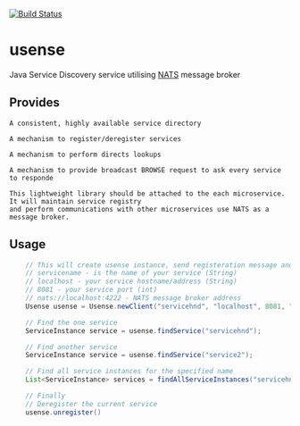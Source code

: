 [![Build Status](https://travis-ci.org/vpechorin/usense.svg?branch=master)](https://travis-ci.org/vpechorin/usense)

# usense


  Java Service Discovery service utilising [NATS](http://nats.io) message broker

## Provides

    A consistent, highly available service directory

    A mechanism to register/deregister services

    A mechanism to perform directs lookups

    A mechanism to provide broadcast BROWSE request to ask every service to responde

    This lightweight library should be attached to the each microservice. It will maintain service registry
    and perform communications with other microservices use NATS as a message broker.

## Usage

```java
    // This will create usense instance, send registeration message and perform initial browse lookup
    // servicename - is the name of your service (String)
    // localhost - your service hostname/address (String)
    // 8081 - your service port (int)
    // nats://localhost:4222 - NATS message broker address
    Usense usense = Usense.newClient("servicehnd", "localhost", 8081, "nats://localhost:4222");

    // Find the one service
    ServiceInstance service = usense.findService("servicehnd");

    // Find another service
    ServiceInstance service = usense.findService("service2");

    // Find all service instances for the specified name
    List<ServiceInstance> services = findAllServiceInstances("servicehnd")

    // Finally
    // Deregister the current service
    usense.unregister()
```
